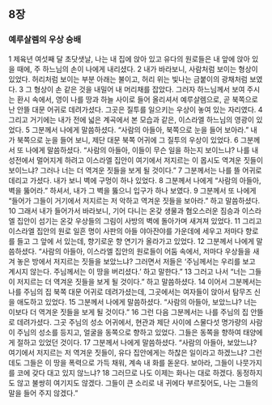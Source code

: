 ## 8장
### 예루살렘의 우상 숭배
1 제육년 여섯째 달 초닷샛날, 나는 내 집에 앉아 있고 유다의 원로들은 내 앞에 앉아 있을 때에, 주 하느님의 손이 나에게 내리셨다.
2 내가 바라보니, 사람처럼 보이는 형상이 있었다. 허리처럼 보이는 부분 아래는 불이고, 허리 위는 빛나는 금붙이의 광채처럼 보였다.
3 그 형상이 손 같은 것을 내밀어 내 머리채를 잡았다. 그러자 하느님께서 보여 주시는 환시 속에서, 영이 나를 땅과 하늘 사이로 들어 올리셔서 예루살렘으로, 곧 북쪽으로 난 안뜰 대문 어귀로 데려가셨다. 그곳은 질투를 일으키는 우상이 놓여 있는 자리였다.
4 그리고 거기에는 내가 전에 넓은 계곡에서 본 모습과 같은, 이스라엘 하느님의 영광이 있었다.
5 그분께서 나에게 말씀하셨다. “사람의 아들아, 북쪽으로 눈을 들어 보아라.” 내가 북쪽으로 눈을 들어 보니, 제단 대문 북쪽 어귀에 그 질투의 우상이 있었다.
6 그분께서 또 나에게 말씀하셨다. “사람의 아들아, 이들이 무슨 일을 하는지 보이느냐? 나를 내 성전에서 멀어지게 하려고 이스라엘 집안이 여기에서 저지르는 이 몹시도 역겨운 짓들이 보이느냐? 그러나 너는 더 역겨운 짓들을 보게 될 것이다.”
7 그분께서는 나를 뜰 어귀로 데리고 가셨다. 내가 보니 벽에 구멍이 하나 있었다.
8 그분께서 나에게 “사람의 아들아, 벽을 뚫어라.” 하셔서, 내가 그 벽을 뚫으니 입구가 하나 보였다.
9 그분께서 또 나에게 “들어가 그들이 거기에서 저지르는 저 악하고 역겨운 짓들을 보아라.” 하고 말씀하셨다.
10 그래서 내가 들어가서 바라보니, 기어 다니는 온갖 생물과 혐오스러운 짐승과 이스라엘 집안이 섬기는 온갖 우상들의 그림이 사방의 벽에 돌아가며 새겨져 있었다.
11 그리고 이스라엘 집안의 원로 일흔 명이 사판의 아들 야아잔야를 가운데에 세우고 저마다 향로를 들고 그 앞에 서 있는데, 향기로운 향 연기가 올라가고 있었다.
12 그분께서 나에게 말씀하셨다. “사람의 아들아, 이스라엘 집안의 원로들이 어둠 속에서, 저마다 우상들을 새겨 놓은 방에서 저지르는 짓들을 보았느냐? 그러면서 저들은 ‘주님께서는 우리를 보고 계시지 않는다. 주님께서는 이 땅을 버리셨다.’ 하고 말한다.”
13 그러고 나서 “너는 그들이 저지르는 더 역겨운 짓들을 보게 될 것이다.” 하고 말씀하셨다.
14 이어서 그분께서는 나를 주님의 집 북쪽 대문 어귀로 데려가셨는데, 그곳에서는 여자들이 앉아서 탐무즈 신을 애도하고 있었다.
15 그분께서 나에게 말씀하셨다. “사람의 아들아, 보았느냐? 너는 이보다 더 역겨운 짓들을 보게 될 것이다.”
16 그런 다음 그분께서는 나를 주님의 집 안뜰로 데려가셨다. 그곳 주님의 성소 어귀에서, 현관과 제단 사이에 스물다섯 명가량의 사람이 주님의 성소를 등지고, 얼굴을 동쪽으로 향하고 있었다. 그들은 동쪽을 향하여 태양에게 절하고 있었던 것이다.
17 그분께서 나에게 말씀하셨다. “사람의 아들아, 보았느냐? 여기에서 저지르는 저 역겨운 짓들이, 유다 집안에게는 하찮은 일이라고 하겠느냐? 그런데도 그들은 이 땅을 폭력으로 가득 채워, 계속 내 화를 돋운다. 보아라, 그들이 나뭇가지를 코에 갖다 대고 있지 않느냐?
18 그러므로 나도 이제는 화나는 대로 하겠다. 동정하지도 않고 불쌍히 여기지도 않겠다. 그들이 큰 소리로 내 귀에다 부르짖어도, 나는 그들의 말을 들어 주지 않겠다.”
